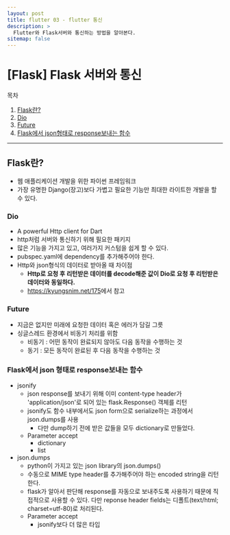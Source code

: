 ```yaml
---
layout: post
title: flutter 03 - flutter 통신
description: >
  Flutter와 Flask서버와 통신하는 방법을 알아본다.
sitemap: false
---
```


# [Flask] Flask 서버와 통신

목차

1. [Flask란?](#flask란)
2. [Dio](#dio)
3. [Future](#future)
4. [Flask에서 json형태로 response보내는 함수](#flask에서-json-형태로-response보내는-함수)

---

## Flask란?

- 웹 애플리케이션 개발을 위한 파이썬 프레임워크
- 가장 유명한 Django(장고)보다 가볍고 필요한 기능만 최대한 라이트한 개발을 할 수 있다.

### Dio

- A powerful Http client for Dart
- http처럼 서버와 통신하기 위해 필요한 패키지
- 많은 기능을 가지고 있고, 여러가지 커스텀을 쉽게 할 수 있다.
- pubspec.yaml에 dependency를 추가해주어야 한다.
- Http와 json형식의 데이터로 받아올 때 차이점
  - <strong>Http로 요청 후 리턴받은 데이터를 decode해준 값이 Dio로 요청 후 리턴받은 데이터와 동일하다.</strong>
  - <url>https://kyungsnim.net/175</url>에서 참고

### Future

- 지금은 없지만 미래에 요청한 데이터 혹은 에러가 담길 그릇
- 싱글스레드 환경에서 비동기 처리를 위함
  - 비동기 : 어떤 동작이 완료되지 않아도 다음 동작을 수행하는 것
  - 동기 : 모든 동작이 완료된 후 다음 동작을 수행하는 것

### Flask에서 json 형태로 response보내는 함수

- jsonify
  - json response를 보내기 위해 이미 content-type header가 'application/json'로 되어 있는 flask.Response() 객체를 리턴
  - jsonify도 함수 내부에서도 json form으로 serialize하는 과정에서 json.dumps를 사용
    - 다만 dump하기 전에 받은 값들을 모두 dictionary로 만들었다.
  - Parameter accept
    - dictionary
    - list
- json.dumps
  - python이 가지고 있는 json library의 json.dumps()
  - 수동으로 MIME type header를 추가해주어야 하는 encoded string을 리턴한다.
  - flask가 알아서 판단해 response를 자동으로 보내주도록 사용하기 때문에 직접적으로 사용할 수 있다. 다만 reponse header fields는 디폴트(text/html; charset=utf-80)로 처리된다.
  - Parameter accept
    - jsonify보다 더 많은 타입
